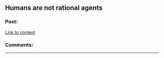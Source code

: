 ## Humans are not rational agents

### Post:

[Link to content](https://medium.com/the-philosophers-stone/humans-are-not-rational-agents-ca7fc1a2a565?source=friends_link&sk=e12accd422eca105c6687bd487e9eec9)

### Comments:

---

